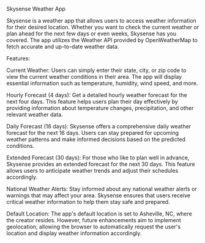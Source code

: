 Skysense Weather App

Skysense is a weather app that allows users to access weather information for their desired location. Whether you want to check the current weather or plan ahead for the next few days or even weeks, Skysense has you covered. The app utilizes the Weather API provided by OpenWeatherMap to fetch accurate and up-to-date weather data.

Features:

Current Weather: Users can simply enter their state, city, or zip code to view the current weather conditions in their area. The app will display essential information such as temperature, humidity, wind speed, and more.

Hourly Forecast (4 days): Get a detailed hourly weather forecast for the next four days. This feature helps users plan their day effectively by providing information about temperature changes, precipitation, and other relevant weather data.

Daily Forecast (16 days): Skysense offers a comprehensive daily weather forecast for the next 16 days. Users can stay prepared for upcoming weather patterns and make informed decisions based on the predicted conditions.

Extended Forecast (30 days): For those who like to plan well in advance, Skysense provides an extended forecast for the next 30 days. This feature allows users to anticipate weather trends and adjust their schedules accordingly.

National Weather Alerts: Stay informed about any national weather alerts or warnings that may affect your area. Skysense ensures that users receive critical weather information to help them stay safe and prepared.

Default Location: The app's default location is set to Asheville, NC, where the creator resides. However, future enhancements aim to implement geolocation, allowing the browser to automatically request the user's location and display weather information accordingly.